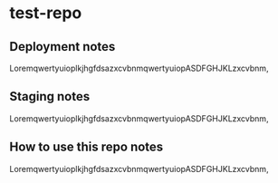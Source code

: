 # test-repo

## Deployment notes
LoremqwertyuioplkjhgfdsazxcvbnmqwertyuiopASDFGHJKLzxcvbnm,

## Staging notes
LoremqwertyuioplkjhgfdsazxcvbnmqwertyuiopASDFGHJKLzxcvbnm,

## How to use this repo notes
LoremqwertyuioplkjhgfdsazxcvbnmqwertyuiopASDFGHJKLzxcvbnm,
